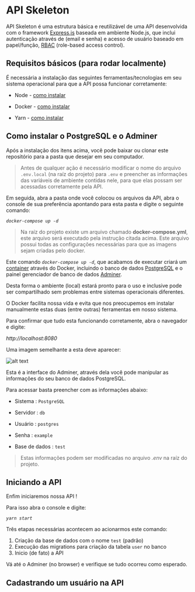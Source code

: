 # API Skeleton

API Skeleton é uma estrutura básica e reutilizável de uma API desenvolvida com o framework [Express.js](https://expressjs.com/pt-br/starter/generator.html) baseada em ambiente Node.js, que inclui autenticação através de (email e senha) e acesso de usuário baseado em papel/função, [RBAC](https://bit.ly/34B4dWl) (role-based access control).

## Requisitos básicos (para rodar localmente)

É necessária a instalação das seguintes ferramentas/tecnologias em seu sistema operacional para que a API possa funcionar corretamente:

- Node - [como instalar](https://nodejs.org/en/download)

- Docker - [como instalar](https://docs.docker.com/desktop/windows/install)

* Yarn - [como instalar](https://community.chocolatey.org/packages/yarn)

## Como instalar o PostgreSQL e o Adminer

Após a instalação dos itens acima, você pode baixar ou clonar este repositório para a pasta que desejar em seu computador.

> Antes de qualquer ação é necessário modificar o nome do arquivo `.env.local` (na raíz do projeto) para `.env` e preencher as informações das variáveis de ambiente contidas nele, para que elas possam ser acessadas corretamente pela API.

Em seguida, abra a pasta onde você colocou os arquivos da API, abra o console de sua preferência apontando para esta pasta e digite o seguinte comando:

_`docker-compose up -d`_

> Na raíz do projeto existe um arquivo chamado **docker-compose.yml**, este arquivo será executado pela instrução citada acima. Este arquivo possui todas as configurações necessárias para que as imagens sejam criadas pelo docker.

Este comando _`docker-compose up -d`_, que acabamos de executar criará um [container](https://bit.ly/3t0gblD) através do Docker, incluindo o banco de dados [PostgreSQL](https://hub.docker.com/_/postgres) e o painel gerenciador de banco de dados [Adminer](https://hub.docker.com/_/adminer).

Desta forma o ambiente (local) estará pronto para o uso e inclusive pode ser compartilhado sem problemas entre sistemas operacionais diferentes.

O Docker facilita nossa vida e evita que nos preocupemos em instalar manualmente estas duas (entre outras) ferramentas em nosso sistema.

Para confirmar que tudo esta funcionando corretamente, abra o navegador e digite:

_http://localhost:8080_

Uma imagem semelhante a esta deve aparecer:

![alt text](https://i.imgur.com/eA9sl28.png)

Esta é a interface do Adminer, através dela você pode manipular as informações do seu banco de dados PostgreSQL.

Para acessar basta preencher com as informações abaixo:

- Sistema : `PostgreSQL`

* Servidor : `db`

* Usuário : `postgres`

* Senha : `example`

- Base de dados : `test`

> Estas informações podem ser modificadas no arquivo _.env_ na raíz do projeto.

## Iniciando a API

Enfim iniciaremos nossa API !

Para isso abra o console e digite:

_`yarn start`_

Três etapas necessárias acontecem ao acionarmos este comando:

1. Criação da base de dados com o nome `test` (padrão)
2. Execução das migrations para criação da tabela `user` no banco
3. Inicio (de fato) a API

Vá até o Adminer (no browser) e verifique se tudo ocorreu como esperado.

## Cadastrando um usuário na API
